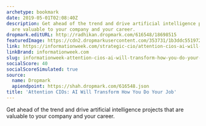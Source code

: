 ```yaml
---
archetype: bookmark
date: 2019-05-01T02:08:40Z
description: Get ahead of the trend and drive artificial intelligence projects that
  are valuable to your company and your career.
dropmark.editURL: http://radhikan.dropmark.com/616548/18698515
featuredImage: https://cdn2.dropmarkusercontent.com/353731/1b3ddc55197298c14f2e370d11ab6e3e41920a922c5a2bf87168dffa58101415/thumbnail/ANewWorldofITManagementin2019.PNG?Expires=1557429811&Signature=BGRmAM077J2rvVI3lWekBkMujYRfUL83xXF3KYi~TbnWfY5w0RB1QTq4Ih8Gxd2ObYxUdwdEBBBGgY0g9uxy662IZJySUDwjWWmo1SZMZe0i~HAC1A20Xwok6auhamireYO9QsXC6W9LBpOeLVA42Hebsa4h7ofb-UJnQYF8uJ-nLVAsvRhSIElZJ57BBNSTxph5skvOsbnAWVUwtU-KC91oUQBOxyfiLqkb84r6WsbJ7GaDjEu1rX-pJ~NsFCudIgfL2FOhb3ZF~s9KYwRYBqi1UIvfLYKSWzaMd50ywQ6Vdp9neHYXVx8GKaaYJfyX7U2tdIqiTTU~IixI63dBDg__&Key-Pair-Id=APKAITQYWVEN757ZA4KQ
link: https://informationweek.com/strategic-cio/attention-cios-ai-will-transform-how-you-do-your-job/a/d-id/1334538
linkBrand: informationweek.com
slug: informationweek-attention-cios-ai-will-transform-how-you-do-your-job
socialScore: 40
socialScoreSimulated: true
source:
  name: Dropmark
  apiendpoint: https://shah.dropmark.com/616548.json
title: 'Attention CIOs: AI Will Transform How You Do Your Job'
---
```

Get ahead of the trend and drive artificial intelligence projects that are valuable to your company and your career.